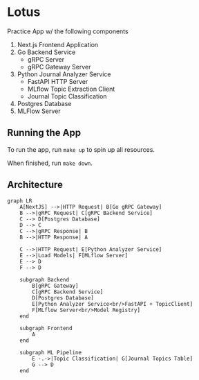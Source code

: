 # Lotus

Practice App w/ the following components

1. Next.js Frontend Application
2. Go Backend Service
    - gRPC Server
    - gRPC Gateway Server
3. Python Journal Analyzer Service
    - FastAPI HTTP Server
    - MLflow Topic Extraction Client
    - Journal Topic Classification
4. Postgres Database
5. MLFlow Server

## Running the App

To run the app, run `make up` to spin up all resources.

When finished, run `make down`.

## Architecture

``` mermaid
graph LR
    A[NextJS] -->|HTTP Request| B[Go gRPC Gateway]
    B -->|gRPC Request| C[gRPC Backend Service]
    C --> D[Postgres Database]
    D --> C
    C -->|gRPC Response| B
    B -->|HTTP Response| A

    C -->|HTTP Request| E[Python Analyzer Service]
    E -->|Load Models| F[MLflow Server]
    E --> D
    F --> D

    subgraph Backend
        B[gRPC Gateway]
        C[gRPC Backend Service]
        D[Postgres Database]
        E[Python Analyzer Service<br/>FastAPI + TopicClient]
        F[MLflow Server<br/>Model Registry]
    end

    subgraph Frontend
        A
    end

    subgraph ML Pipeline
        E -.->|Topic Classification| G[Journal Topics Table]
        G --> D
    end

```